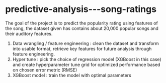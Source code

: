 # predictive-analysis---song-ratings

The goal of the project is to predict the popularity rating using features of the song, the dataset given has contains about 20,000 popular songs and their auditory features.

1.	Data wrangling / feature engineering : clean the dataset and transform into usable format, retrieve key features for future analysis through feature engineering.
2.	Hyper tune : pick the choice of regression model (XGBoost in this case) and create hyperparameter tune grid for optimized performance  based on chosen error metric (RMSE)
3.	XGBoost model : train the model with optimal parameters
